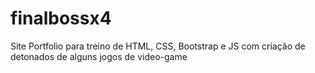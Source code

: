 # finalbossx4
Site Portfolio para treino de HTML, CSS, Bootstrap e JS com criação de detonados de alguns jogos de video-game
